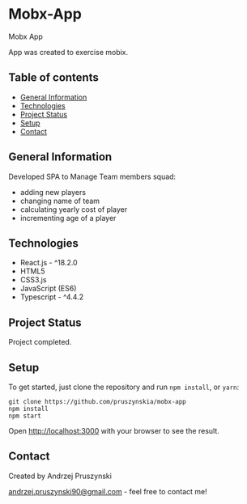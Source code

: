 # Mobx-App

Mobx App

App was created to exercise mobix.

## Table of contents

- [General Information](#general-information)
- [Technologies](#technologies)
- [Project Status](#project-status)
- [Setup](#setup)
- [Contact](#contact)

## General Information

Developed SPA to Manage Team members squad:

- adding new players
- changing name of team
- calculating yearly cost of player
- incrementing age of a player

## Technologies

- React.js - ^18.2.0
- HTML5
- CSS3.js
- JavaScript (ES6)
- Typescript - ^4.4.2

## Project Status

Project completed.

## Setup

To get started, just clone the repository and run `npm install`, or `yarn`:

```
git clone https://github.com/pruszynskia/mobx-app
npm install
npm start
```

Open [http://localhost:3000](http://localhost:3000) with your browser to see the result.

## Contact

Created by Andrzej Pruszynski <br />

andrzej.pruszynski90@gmail.com - feel free to contact me!
